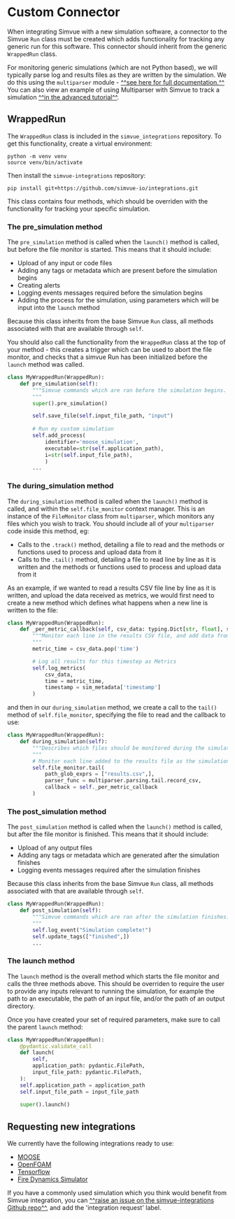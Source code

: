 # Custom Connector

When integrating Simvue with a new simulation software, a connector to the Simvue `Run` class must be created which adds functionality for tracking any generic run for this software. This connector should inherit from the generic `WrappedRun` class.

For monitoring generic simulations (which are not Python based), we will typically parse log and results files as they are written by the simulation. We do this using the `multiparser` module - [^^see here for full documentation.^^](https://ukaea.github.io/Multiparser/) You can also view an example of using Multiparser with Simvue to track a simulation [^^in the advanced tutorial^^](/tutorial_advanced/introduction).
## WrappedRun

The `WrappedRun` class is included in the `simvue_integrations` repository. To get this functionality, create a virtual environment:

```
python -m venv venv
source venv/bin/activate
```

Then install the `simvue-integrations` repository:
```
pip install git+https://github.com/simvue-io/integrations.git
```

This class contains four methods, which should be overriden with the functionality for tracking your specific simulation.

### The pre_simulation method

The `pre_simulation` method is called when the `launch()` method is called, but before the file monitor is started. This means that it should include:

- Upload of any input or code files
- Adding any tags or metadata which are present before the simulation begins
- Creating alerts
- Logging events messages required before the simulation begins
- Adding the process for the simulation, using parameters which will be input into the `launch` method

Because this class inherits from the base Simvue `Run` class, all methods associated with that are available through `self`.

You should also call the functionality from the `WrappedRun` class at the top of your method - this creates a trigger which can be used to abort the file monitor, and checks that a simvue Run has been initialized before the `launch` method was called.

```py
class MyWrappedRun(WrappedRun):
    def pre_simulation(self):
        """Simvue commands which are ran before the simulation begins.
        """
        super().pre_simulation()

        self.save_file(self.input_file_path, "input")
    
        # Run my custom simulation
        self.add_process(
            identifier='moose_simulation',
            executable=str(self.application_path),
            i=str(self.input_file_path),
            )
        ...
```

### The during_simulation method

The `during_simulation` method is called when the `launch()` method is called, and within the `self.file_monitor` context manager. This is an instance of the `FileMonitor` class from `multiparser`, which monitors any files which you wish to track. You should include all of your `multiparser` code inside this method, eg:

- Calls to the `.track()` method, detailing a file to read and the methods or functions used to process and upload data from it
- Calls to the `.tail()` method, detailing a file to read line by line as it is written and the methods or functions used to process and upload data from it

As an example, if we wanted to read a results CSV file line by line as it is written, and upload the data received as metrics, we would first need to create a new method which defines what happens when a new line is written to the file:
```py
class MyWrappedRun(WrappedRun):
    def _per_metric_callback(self, csv_data: typing.Dict[str, float], sim_metadata: typing.Dict[str, str]):
        """Monitor each line in the results CSV file, and add data from it to Simvue Metrics.
        """
        metric_time = csv_data.pop('time')

        # Log all results for this timestep as Metrics
        self.log_metrics(
            csv_data,
            time = metric_time,
            timestamp = sim_metadata['timestamp']
        )
```

and then in our `during_simulation` method, we create a call to the `tail()` method of `self.file_monitor`, specifying the file to read and the callback to use:
```py
class MyWrappedRun(WrappedRun):
    def during_simulation(self):
        """Describes which files should be monitored during the simulation by Multiparser
        """
        # Monitor each line added to the results file as the simulation proceeds, and upload results to Simvue
        self.file_monitor.tail(
            path_glob_exprs = ["results.csv",],
            parser_func = multiparser.parsing.tail.record_csv,
            callback = self._per_metric_callback
        )
```

### The post_simulation method

The `post_simulation` method is called when the `launch()` method is called, but after the file monitor is finished. This means that it should include:

- Upload of any output files
- Adding any tags or metadata which are generated after the simulation finishes
- Logging events messages required after the simulation finishes

Because this class inherits from the base Simvue `Run` class, all methods associated with that are available through `self`.

```py
class MyWrappedRun(WrappedRun):
    def post_simulation(self):
        """Simvue commands which are ran after the simulation finishes.
        """
        self.log_event("Simulation complete!")
        self.update_tags(["finished",])
        ...
```

### The launch method
The `launch` method is the overall method which starts the file monitor and calls the three methods above. This should be overriden to require the user to provide any inputs relevant to running the simulation, for example the path to an executable, the path of an input file, and/or the path of an output directory.

Once you have created your set of required parameters, make sure to call the parent `launch` method:

```py
class MyWrappedRun(WrappedRun):
    @pydantic.validate_call
    def launch(
        self, 
        application_path: pydantic.FilePath,
        input_file_path: pydantic.FilePath,
    ):
    self.application_path = application_path
    self.input_file_path = input_file_path
    
    super().launch()
```
## Requesting new integrations
We currently have the following integrations ready to use:

- [MOOSE](/integrations/moose.md)
- [OpenFOAM](/integrations/openfoam.md)
- [Tensorflow](/integrations/tensorflow.md)
- [Fire Dynamics Simulator](/integrations/fds.md)

If you have a commonly used simulation which you think would benefit from Simvue integration, you can [^^raise an issue on the simvue-integrations Github repo^^](https://github.com/simvue-io/integrations), and add the 'integration request' label.